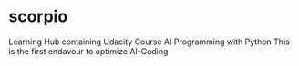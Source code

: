 # scorpio
Learning Hub containing Udacity Course AI Programming with Python
This is the first endavour to optimize AI-Coding
